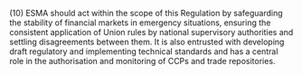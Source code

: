 (10) ESMA should act within the scope of this Regulation by safeguarding the stability of financial markets in emergency situations, ensuring the consistent application of Union rules by national supervisory authorities and settling disagreements between them. It is also entrusted with developing draft regulatory and implementing technical standards and has a central role in the authorisation and monitoring of CCPs and trade repositories.